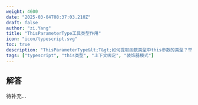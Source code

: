 ```yaml
---
weight: 4600
date: "2025-03-04T08:37:03.210Z"
draft: false
author: "zi.Yang"
title: "ThisParameterType工具类型作用"
icon: "icon/typescript.svg"
toc: true
description: "ThisParameterType&lt;T&gt;如何提取函数类型中this参数的类型？举例在装饰器中保留原方法this上下文的类型处理"
tags: ["typescript", "this类型", "上下文绑定", "装饰器模式"]
---
```


## 解答

待补充...
